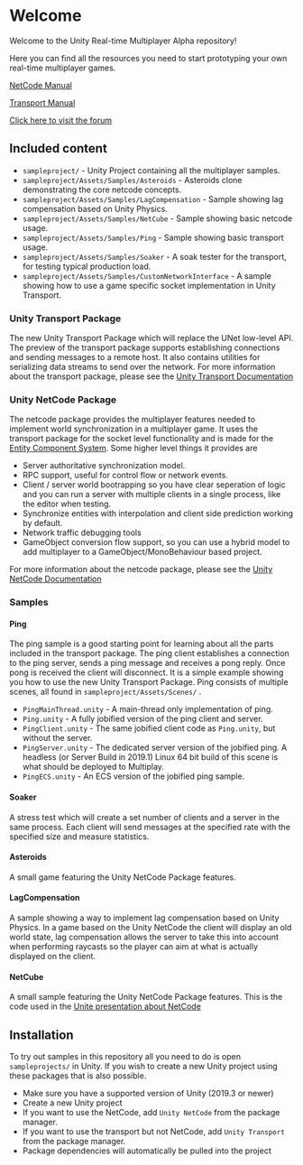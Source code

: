 # Welcome

Welcome to the Unity Real-time Multiplayer Alpha repository!

Here you can find all the resources you need to start prototyping
your own real-time multiplayer games.

[NetCode Manual](https://docs.unity3d.com/Packages/com.unity.netcode@latest)

[Transport Manual](https://docs.unity3d.com/Packages/com.unity.transport@latest)

[Click here to visit the forum](https://forum.unity.com/forums/data-oriented-technology-stack.147/)

## Included content

- `sampleproject/` - Unity Project containing all the multiplayer samples.
- `sampleproject/Assets/Samples/Asteroids` - Asteroids clone demonstrating the core netcode concepts.
- `sampleproject/Assets/Samples/LagCompensation` - Sample showing lag compensation based on Unity Physics.
- `sampleproject/Assets/Samples/NetCube` - Sample showing basic netcode usage.
- `sampleproject/Assets/Samples/Ping` - Sample showing basic transport usage.
- `sampleproject/Assets/Samples/Soaker` - A soak tester for the transport, for testing typical production load.
- `sampleproject/Assets/Samples/CustomNetworkInterface` - A sample showing how to use a game specific socket implementation in Unity Transport.

### Unity Transport Package
The new Unity Transport Package which will replace the UNet low-level API.
The preview of the transport package supports establishing connections and sending messages to a
remote host. It also contains utilities for serializing data streams to send
over the network.
For more information about the transport package, please see the [Unity Transport Documentation](https://docs.unity3d.com/Packages/com.unity.transport@latest)

### Unity NetCode Package
The netcode package provides the multiplayer features needed to implement
world synchronization in a multiplayer game. It uses the transport package
for the socket level functionality and is made for the [Entity Component System](https://docs.unity3d.com/Packages/com.unity.entities@latest).
Some higher level things it provides are
* Server authoritative synchronization model.
* RPC support, useful for control flow or network events.
* Client / server world bootrapping so you have clear seperation of logic and you can run a server with multiple clients in a single process, like the editor when testing.
* Synchronize entities with interpolation and client side prediction working by default.
* Network traffic debugging tools
* GameObject conversion flow support, so you can use a hybrid model to add multiplayer to a GameObject/MonoBehaviour based project.

For more information about the netcode package, please see the [Unity NetCode Documentation](https://docs.unity3d.com/Packages/com.unity.netcode@latest)

### Samples

#### Ping
The ping sample is a good starting point for learning about all the parts included
in the transport package. The ping client establishes a connection to the ping server,
sends a ping message and receives a pong reply. Once pong is received the client
will disconnect.
It is a simple example showing you how to use the new Unity Transport Package.
Ping consists of multiple scenes, all found in `sampleproject/Assets/Scenes/` .
- `PingMainThread.unity` - A main-thread only implementation of ping.
- `Ping.unity` - A fully jobified version of the ping client and server.
- `PingClient.unity` - The same jobified client code as `Ping.unity`, but without the server.
- `PingServer.unity` - The dedicated server version of the jobified ping. A headless (or Server Build in 2019.1) Linux 64 bit build of this scene is what should be deployed to Multiplay.
- `PingECS.unity` - An ECS version of the jobified ping sample.

#### Soaker
A stress test which will create a set number of clients and a server in the same process. Each client will send messages at the specified rate with the specified size and measure statistics.

#### Asteroids
A small game featuring the Unity NetCode Package features.

#### LagCompensation
A sample showing a way to implement lag compensation based on Unity Physics. In a game based on the Unity NetCode the client will display an old world state, lag compensation allows the server to take this into account when performing raycasts so the player can aim at what is actually displayed on the client.

#### NetCube
A small sample featuring the Unity NetCode Package features. This is the code used in the [Unite presentation about NetCode](https://www.youtube.com/watch?v=P_-FoJuaYOI)

## Installation

To try out samples in this repository all you need to do is open
`sampleprojects/` in Unity.
If you wish to create a new Unity project using these packages that is
also possible.
* Make sure you have a supported version of Unity (2019.3 or newer)
* Create a new Unity project
* If you want to use the NetCode, add `Unity NetCode` from the package manager.
* If you want to use the transport but not NetCode, add `Unity Transport` from the package manager.
* Package dependencies will automatically be pulled into the project
